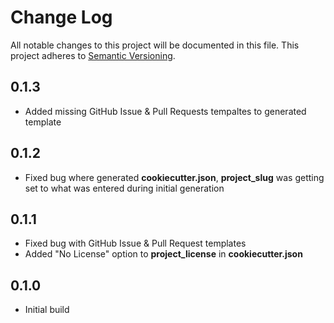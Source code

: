 # Change Log

All notable changes to this project will be documented in this file.
This project adheres to [Semantic Versioning](http://semver.org/).

## 0.1.3

- Added missing GitHub Issue & Pull Requests tempaltes to generated template

## 0.1.2

- Fixed bug where generated **cookiecutter.json**, **project_slug** was getting set to what was entered during initial generation

## 0.1.1

- Fixed bug with GitHub Issue & Pull Request templates
- Added "No License" option to **project_license** in **cookiecutter.json**

## 0.1.0

- Initial build
